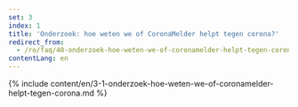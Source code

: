 ```yaml
---
set: 3
index: 1
title: 'Onderzoek: hoe weten we of CoronaMelder helpt tegen corona?'
redirect_from: 
  - /ro/faq/40-onderzoek-hoe-weten-we-of-coronamelder-helpt-tegen-corona
contentLang: en
---
```

{% include content/en/3-1-onderzoek-hoe-weten-we-of-coronamelder-helpt-tegen-corona.md %}
